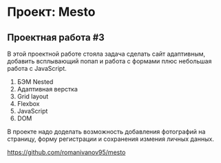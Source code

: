 # Проект: Mesto

## Проектная работа #3

В этой проектной работе стояла задача сделать сайт адаптивным, добавить всплывающий попап и работа с формами плюс небольшая работа с JavaScript.

1. БЭМ Nested
2. Адаптивная верстка
4. Grid layout
5. Flexbox
6. JavaScript
7. DOM

В проекте надо доделать возможность добавления фотографий на страницу, форму регистрации и сохранения измения личных данных.

https://github.com/romanivanov95/mesto